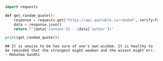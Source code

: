``` python
import requests

def get_random_quote():
    response = requests.get("https://api.quotable.io/random", verify=False)
    data = response.json()
    return f"{data['content']} - {data['author']}"

print(get_random_quote())
```

    ## It is unwise to be too sure of one's own wisdom. It is healthy to be reminded that the strongest might weaken and the wisest might err. - Mahatma Gandhi
